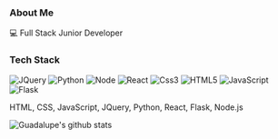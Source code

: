 ### About Me

:computer: Full Stack Junior Developer




### Tech Stack

![JQuery](https://img.shields.io/badge/-Jquery-black?style=flat-square&logo=jquery) ![Python](https://img.shields.io/badge/-Python-black?style=flat-square&logo=Python&logoColor=white) ![Node](https://img.shields.io/badge/-Node.js-black?style=flat-square&logo=Node.js&logoColor=white) ![React](https://img.shields.io/badge/-React-black?style=flat-square&logo=React&logoColor=white)  ![Css3](https://img.shields.io/badge/-CSS3-black?style=flat-square&logo=Css3&logoColor=white) ![HTML5](https://img.shields.io/badge/-HTML5-black?style=flat-square&logo=HTML5&logoColor=white) ![JavaScript](https://img.shields.io/badge/-JavaScript-black?style=flat-square&logo=JavaScript&logoColor=white) ![Flask](https://img.shields.io/badge/-Flask-black?style=flat-square&logo=Flask&logoColor=withe)


HTML, CSS, JavaScript, JQuery, Python, React, Flask, Node.js





![Guadalupe's github stats](https://github-readme-stats.vercel.app/api?username=ashbrith&show_icons=true&theme=cobalt&hide=contribs,prs)
